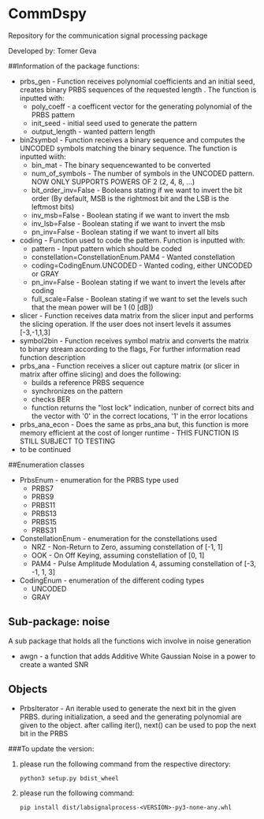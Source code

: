 # CommDspy
Repository for the communication signal processing package

Developed by: Tomer Geva

##Information of the package functions:
* prbs_gen - Function receives polynomial coefficients and an initial seed, creates binary PRBS sequences of the requested length . The function is inputted with:
  * poly_coeff - a coefficent vector for the generating polynomial of the PRBS pattern
  * init_seed - initial seed used to generate the pattern
  * output_length - wanted pattern length
* bin2symbol - Function receives a binary sequence and computes the UNCODED symbols matching the binary sequence. The function is inputted wiith:
  * bin_mat - The binary sequencewanted to be converted 
  * num_of_symbols - The number of symbols in the UNCODED pattern. NOW ONLY SUPPORTS POWERS OF 2 (2, 4, 8, ...)
  * bit_order_inv=False - Booleans stating if we want to invert the bit order (By default, MSB is the rightmost bit and the LSB is the leftmost bits)
  * inv_msb=False - Boolean stating if we want to invert the msb
  * inv_lsb=False - Boolean stating if we want to invert the msb
  * pn_inv=False - Boolean stating if we want to invert all bits
* coding - Function used to code the pattern. Function is inputted with:
  * pattern - Input pattern which should be coded
  * constellation=ConstellationEnum.PAM4 - Wanted constellation
  * coding=CodingEnum.UNCODED - Wanted coding, either UNCODED or GRAY
  * pn_inv=False - Boolean stating if we want to invert the levels after coding
  * full_scale=False - Boolean stating if we want to set the levels such that the mean power will be 1 (0 [dB])
* slicer - Function receives data matrix from the slicer input and performs the slicing operation. If the user does not insert levels it assumes [-3,-1,1,3]
* symbol2bin - Function receives symbol matrix and converts the matrix to binary stream according to the flags, For further information read function description
* prbs_ana - Function receives a slicer out capture matrix (or slicer in matrix after offine slicing) and does the following:
  * builds a reference PRBS sequence
  * synchronizes on the pattern
  * checks BER
  * function returns the "lost lock" indication, nunber of correct bits and the vector with '0' in the correct locations, '1' in the error locations
* prbs_ana_econ - Does the same as prbs_ana but, this function is more memory efficient at the cost of longer runtime - THIS FUNCTION IS STILL SUBJECT TO TESTING
* to be continued

##Enumeration classes
* PrbsEnum - enumeration for the PRBS type used
  * PRBS7
  * PRBS9 
  * PRBS11
  * PRBS13
  * PRBS15
  * PRBS31
* ConstellationEnum - enumeration for the constellations used
  * NRZ - Non-Return to Zero, assuming constellation of [-1, 1]
  * OOK - On Off Keying, assuming constellation of [0, 1]
  * PAM4 - Pulse Amplitude Modulation 4, assuming constellation of [-3, -1, 1, 3]
* CodingEnum - enumeration of the different coding types
  * UNCODED
  * GRAY

## Sub-package: noise
A sub package that holds all the functions wich involve in noise generation
* awgn - a function that adds Additive White Gaussian Noise in a power to create a wanted SNR
## Objects
* PrbsIterator - An iterable used to generate the next bit in the given PRBS. during initialization, a seed and the generating polynomial are given to the object. after calling iter(), next() can be used to pop the next bit in the PRBS


###To update the version:
 1. please run the following command from the respective directory:
        
        python3 setup.py bdist_wheel

 2. please run the following command:

        pip install dist/labsignalprocess-<VERSION>-py3-none-any.whl 
